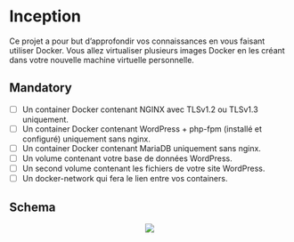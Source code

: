 # Inception
Ce projet a pour but d’approfondir vos connaissances en vous faisant utiliser Docker.
Vous allez virtualiser plusieurs images Docker en les créant dans votre nouvelle machine
virtuelle personnelle.

## Mandatory
- [ ] Un container Docker contenant NGINX avec TLSv1.2 ou TLSv1.3 uniquement.
- [ ] Un container Docker contenant WordPress + php-fpm (installé et configuré) uniquement sans nginx.
- [ ]  Un container Docker contenant MariaDB uniquement sans nginx.
- [ ]  Un volume contenant votre base de données WordPress.
- [ ]  Un second volume contenant les fichiers de votre site WordPress.
- [ ]  Un docker-network qui fera le lien entre vos containers.

## Schema
<p align="center"><img src="./asset/schema.svg" ></p>

